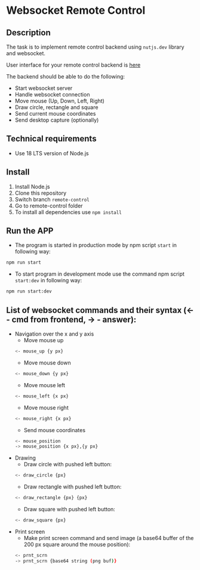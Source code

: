 # Websocket Remote Control

## Description

The task is to implement remote control backend using `nutjs.dev` library and websocket.

User interface for your remote control backend is [here](https://github.com/rolling-scopes-school/remote-control)

The backend should be able to do the following:

- Start websocket server
- Handle websocket connection
- Move mouse (Up, Down, Left, Right)
- Draw circle, rectangle and square
- Send current mouse coordinates
- Send desktop capture (optionally)

## Technical requirements

- Use 18 LTS version of Node.js

## Install

1. Install Node.js
2. Clone this repository
3. Switch branch <code>remote-control</code>
4. Go to remote-control folder
5. To install all dependencies use <code>npm install</code>

## Run the APP

- The program is started in production mode by npm script `start` in following way:

```bash
npm run start
```

- To start program in development mode use the command npm script `start:dev` in following way:

```bash
npm run start:dev
```

## List of websocket commands and their syntax (<- - cmd from frontend, -> - answer):

- Navigation over the x and y axis
  - Move mouse up
  ```bash
  <- mouse_up {y px}
  ```
  - Move mouse down
  ```bash
  <- mouse_down {y px}
  ```
  - Move mouse left
  ```bash
  <- mouse_left {x px}
  ```
  - Move mouse right
  ```bash
  <- mouse_right {x px}
  ```
  - Send mouse coordinates
  ```bash
  <- mouse_position
  -> mouse_position {x px},{y px}
  ```
- Drawing
  - Draw circle with pushed left button:
  ```bash
  <- draw_circle {px}
  ```
  - Draw rectangle with pushed left button:
  ```bash
  <- draw_rectangle {px} {px}
  ```
  - Draw square with pushed left button:
  ```bash
  <- draw_square {px}
  ```
- Print screen
  - Make print screen command and send image (a base64 buffer of the 200 px square around the mouse position):
  ```bash
  <- prnt_scrn
  -> prnt_scrn {base64 string (png buf)}
  ```
